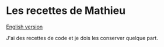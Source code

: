 # Les recettes de Mathieu

[English version](README_en.md)

J'ai des recettes de code et je dois les conserver quelque part.
